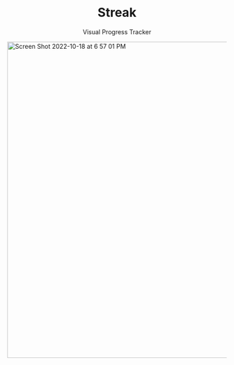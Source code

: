 <br />
<div align="center">
  <h1 align="center">Streak</h1>

  <p align="center">
    Visual Progress Tracker
  </p>
</div>

<img width="725" alt="Screen Shot 2022-10-18 at 6 57 01 PM" src="https://user-images.githubusercontent.com/87709993/196581611-db95f4fe-49d1-4aeb-93a4-cd40a8f0aaac.png">
